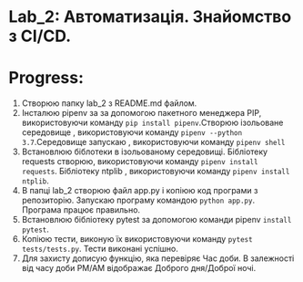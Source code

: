 # Lab_2: Автоматизація. Знайомство з CI/CD.

# Progress:
1. Створюю папку lab_2 з README.md файлом.
2. Інсталюю pipenv за за допомогою пакетного менеджера PIP, використовуючи команду `pip install pipenv`.Створюю ізольоване середовище , використовуючи команду `pipenv --python 3.7`.Середовище запускаю , використовуючи команду `pipenv shell`
3. Встановлюю біблотеки в ізольованому середовищі. Бібліотеку requests створюю, використовуючи команду `pipenv install requests`. Бібліотеку ntplib , використовуючи команду `pipenv install ntplib`.
4. В папці lab_2 створюю файл app.py і копіюю код програми з репозиторію. Запускаю програму командою `python app.py`. Програма працює правильно.
5. Встановлюю бібліотеку pytest за допомогою команди pipenv `install pytest`.
6. Копіюю тести, виконую їх використовуючи команду `pytest tests/tests.py`. Тести виконані успішно.
7. Для захисту дописую функцію, яка перевіряє Час доби. В залежності від часу доби PM/AM відображає Доброго дня/Доброї ночі.
   


